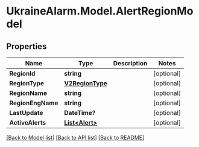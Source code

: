 # UkraineAlarm.Model.AlertRegionModel
## Properties

Name | Type | Description | Notes
------------ | ------------- | ------------- | -------------
**RegionId** | **string** |  | [optional] 
**RegionType** | [**V2RegionType**](V2RegionType.md) |  | [optional] 
**RegionName** | **string** |  | [optional] 
**RegionEngName** | **string** |  | [optional] 
**LastUpdate** | **DateTime?** |  | [optional] 
**ActiveAlerts** | [**List&lt;Alert&gt;**](Alert.md) |  | [optional] 

[[Back to Model list]](../README.md#documentation-for-models) [[Back to API list]](../README.md#documentation-for-api-endpoints) [[Back to README]](../README.md)

